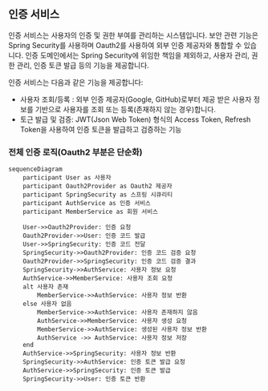 ## 인증 서비스
인증 서비스는 사용자의 인증 및 권한 부여를 관리하는 시스템입니다. 
보안 관련 기능은 Spring Security를 사용하며 Oauth2를 사용하여 외부 인증 제공자와 통합할 수 있습니다.
인증 도메인에서는 Spring Security에 위임한 책임을 제외하고, 사용자 관리, 권한 관리, 인증 토큰 발급 등의 기능을 제공합니다.

인증 서비스는 다음과 같은 기능을 제공합니다:
- 사용자 조회/등록 : 외부 인증 제공자(Google, GitHub)로부터 제공 받은 사용자 정보를 기반으로 사용자를 조회 또는 등록(존재하지 않는 경우)합니다. 
- 토근 발급 및 검증: JWT(Json Web Token) 형식의 Access Token, Refresh Token을 사용하여 인증 토큰을 발급하고 검증하는 기능

### 전체 인증 로직(Oauth2 부분은 단순화)
```mermaid
sequenceDiagram
    participant User as 사용자
    participant Oauth2Provider as Oauth2 제공자
    participant SpringSecurity as 스프링 시큐리티
    participant AuthService as 인증 서비스
    participant MemberService as 회원 서비스

    User->>Oauth2Provider: 인증 요청
    Oauth2Provider->>User: 인증 코드 발급
    User->>SpringSecurity: 인증 코드 전달
    SpringSecurity->>Oauth2Provider: 인증 코드 검증 요청
    Oauth2Provider->>SpringSecurity: 인증 코드 검증 결과
    SpringSecurity->>AuthService: 사용자 정보 요청
    AuthService->>MemberService: 사용자 조회 요청
    alt 사용자 존재
        MemberService->>AuthService: 사용자 정보 반환
    else 사용자 없음
        MemberService->>AuthService: 사용자 존재하지 않음
        AuthService->>MemberService: 사용자 생성 요청
        MemberService->>AuthService: 생성된 사용자 정보 반환
        AuthService ->> AuthService: 사용자 정보 저장
    end
    AuthService->>SpringSecurity: 사용자 정보 반환
    SpringSecurity->>AuthService: 인증 토큰 발급 요청
    AuthService->>SpringSecurity: 인증 토큰 발급
    SpringSecurity->>User: 인증 토큰 반환
```